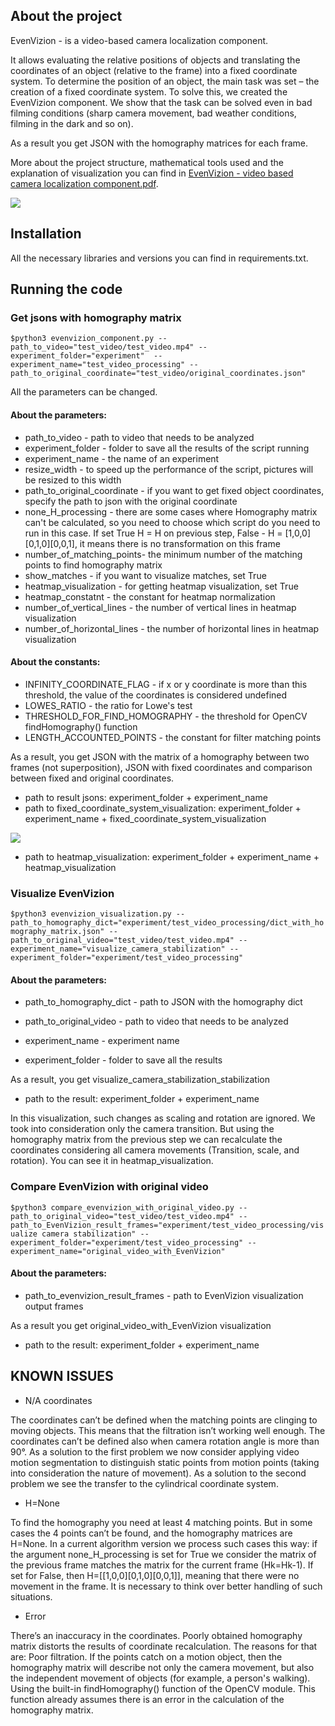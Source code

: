 ## About the project

EvenVizion - is a video-based camera localization component.

It allows evaluating the relative positions of objects and translating the coordinates of an object (relative to the frame) into a fixed coordinate system. To determine the position of an object, the main task was set – the creation of a fixed coordinate system. To solve this, we created the EvenVizion component. We show that the task can be solved even in bad filming conditions (sharp camera movement, bad weather conditions, filming in the dark and so on).

As a result you get JSON with the homography matrices for each frame.

More about the project structure, mathematical tools used and the explanation of visualization you can find in <a href="EvenVizion - video based camera localization component.pdf">EvenVizion - video based camera localization component.pdf</a>.

<img src='./experiment/test_video_processing/original_video_with_EvenVizion/original_video_with_EvenVizion.gif'>

## Installation

All the necessary libraries and versions you can find in requirements.txt.

## Running the code

### Get jsons with homography matrix

` $python3 evenvizion_component.py --path_to_video="test_video/test_video.mp4" --experiment_folder="experiment"  --experiment_name="test_video_processing" --path_to_original_coordinate="test_video/original_coordinates.json" `

All the parameters can be changed.

#### About the parameters:

- path_to_video - path to video that needs to be analyzed
- experiment_folder - folder to save all the results of the script running
- experiment_name - the name of an experiment 
- resize_width - to speed up the performance of the script, pictures will be resized to this width
- path_to_original_coordinate - if you want to get fixed object coordinates, specify the path to json with the original coordinate
- none_H_processing - there are some cases where Homography matrix can't be calculated, so you need to choose which script do you need to run in this case. If set True H = H on previous step, False - H = [1,0,0][0,1,0][0,0,1], it means there is no transformation on this frame
- number_of_matching_points- the minimum number of the matching points to find homography matrix
- show_matches - if you want to visualize matches, set True
- heatmap_visualization - for getting heatmap visualization, set True
- heatmap_constatnt - the constant for heatmap normalization
- number_of_vertical_lines - the number of vertical lines in heatmap visualization
- number_of_horizontal_lines - the number of horizontal lines in heatmap visualization


#### About the constants:

- INFINITY_COORDINATE_FLAG - if x or y coordinate is more than this threshold, the value of the coordinates is considered undefined
- LOWES_RATIO - the ratio for Lowe's test 
- THRESHOLD_FOR_FIND_HOMOGRAPHY -  the threshold for OpenCV findHomography() function
- LENGTH_ACCOUNTED_POINTS  - the constant for filter matching points



As a result, you get JSON with the matrix of a homography between two frames (not superposition), JSON with fixed coordinates and comparison between fixed and original coordinates.
- path to result jsons: experiment_folder + experiment_name
- path to fixed_coordinate_system_visualization: experiment_folder + experiment_name + fixed_coordinate_system_visualization

<img src='./experiment/test_video_processing/fixed_coordinate_system_visualization/fixed_coordinate_system_visualization.gif'>

- path to heatmap_visualization: experiment_folder + experiment_name + heatmap_visualization

### Visualize EvenVizion

`$python3 evenvizion_visualization.py --path_to_homography_dict="experiment/test_video_processing/dict_with_homography_matrix.json" --path_to_original_video="test_video/test_video.mp4" --experiment_name="visualize_camera_stabilization" --experiment_folder="experiment/test_video_processing"`

#### About the parameters:

- path_to_homography_dict - path to JSON with the homography dict

- path_to_original_video - path to video that needs to be analyzed

- experiment_name - experiment name

- experiment_folder - folder to save all the results

As a result, you get visualize_camera_stabilization_stabilization 
- path to  the result: experiment_folder + experiment_name

In this visualization, such changes as scaling and rotation are ignored. We took into consideration only the camera transition. But using the homography matrix from the previous step we can recalculate the coordinates considering all camera movements (Transition, scale, and rotation). You can see it in  heatmap_visualization.


### Compare EvenVizion with original video

`$python3 compare_evenvizion_with_original_video.py --path_to_original_video="test_video/test_video.mp4" --path_to_EvenVizion_result_frames="experiment/test_video_processing/visualize camera stabilization" --experiment_folder="experiment/test_video_processing" --experiment_name="original_video_with_EvenVizion"`

#### About the parameters:

- path_to_evenvizion_result_frames - path to EvenVizion visualization output frames

As a result you get original_video_with_EvenVizion visualization
- path to the result: experiment_folder + experiment_name

## KNOWN ISSUES

- N/A coordinates

The coordinates can’t be defined when the matching points are clinging to moving objects. This means that the filtration isn’t working well enough. The coordinates can’t be defined also when camera rotation angle is more than 90°. As a solution to the first problem we now consider applying video motion segmentation to distinguish static points from motion points (taking into consideration the nature of movement). As a solution to the second problem we see the transfer to the cylindrical coordinate system. 

- H=None

To find the homography you need at least 4 matching points. But in some cases the 4 points can’t be found, and the homography matrices are Н=None. In a current algorithm version we process such cases this way: if the argument none_H_processing is set for True we consider the matrix of the previous frame matches the matrix for the current frame (Hk=Hk-1). If set for False, then H=[[1,0,0][0,1,0][0,0,1]], meaning that there were no movement in the frame. It is necessary to think over better handling of such situations.

- Error

There’s an inaccuracy in the coordinates. Poorly obtained homography matrix distorts the results of coordinate recalculation. The reasons for that are:
Poor filtration. If the points catch on a motion object, then the homography matrix will describe not only the camera movement, but also the independent movement of objects (for example, a person's walking).
Using the built-in findHomography() function of the OpenCV module. This function already assumes there is an error in the calculation of the homography matrix.

